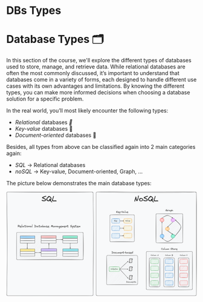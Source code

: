 # DBs Types

# Database Types 🗂️

In this section of the course, we'll explore the different types of databases used to store, manage, and retrieve data. While relational databases are often the most commonly discussed, it’s important to understand that databases come in a variety of forms, each designed to handle different use cases with its own advantages and limitations. By knowing the different types, you can make more informed decisions when choosing a database solution for a specific problem.

In the real world, you’ll most likely encounter the following types:

- *Relational* databases *🔗*
- *Key-value* databases 🔑
- *Document-oriented* databases 📄

Besides, all types from above can be classified again into 2 main categories again:

- *SQL* → Relational databases
- *noSQL* → Key-value, Document-oriented, Graph, …

The picture below demonstrates the main database types:

![sql-vs-nosql](https://raw.githubusercontent.com/WebOfRussia/sql-course/refs/heads/main/SQL%20Fundamentals/img/sql-vs-nosql.png)